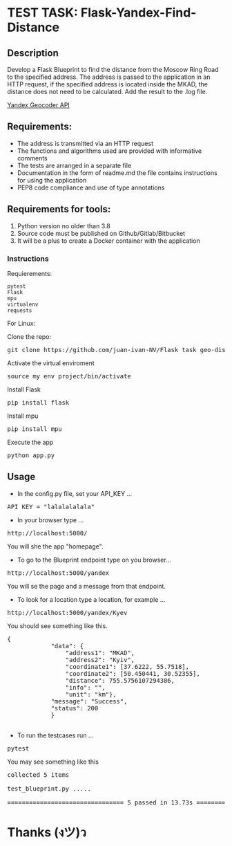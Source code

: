 # TEST TASK: Flask-Yandex-Find-Distance

## Description

Develop a Flask Blueprint to find the distance from the Moscow Ring Road to the specified address. The address is passed to the application in an HTTP request, if the specified address is located inside the MKAD, the distance does not need to be calculated. Add the result to the .log file.

<a href = "https://yandex.ru/dev/maps/geocoder/doc/desc/concepts/about.html">Yandex Geocoder API</a>

## Requirements:

* The address is transmitted via an HTTP request
* The functions and algorithms used are provided with informative comments
* The tests are arranged in a separate file
* Documentation in the form of readme.md the file contains instructions for using the application
* PEP8 code compliance and use of type annotations


## Requirements for tools:

1. Python version no older than 3.8
2. Source code must be published on Github/Gitlab/Bitbucket
3. It will be a plus to create a Docker container with the application


### Instructions

Requierements:

    pytest
    Flask
    mpu
    virtualenv
    requests

For Linux:

Clone the repo:

<pre>git clone https://github.com/juan-ivan-NV/Flask_task_geo-distance.git</pre>

Activate the virtual enviroment

<pre>source my_env_project/bin/activate</pre>

Install Flask

<pre>pip install flask</pre>

Install mpu

<pre>pip install mpu</pre>

Execute the app

<pre>python app.py</pre>


## Usage

* In the config.py file, set your API_KEY ...

<pre>API_KEY = "lalalalalala"</pre>

* In your browser type ...

<pre>http://localhost:5000/</pre>

You will she the app "homepage".

* To go to the Blueprint endpoint type on you browser...

<pre>http://localhost:5000/yandex</pre>

You will se the page and a message from that endpoint.

* To look for a location type a location, for example ...

<pre>http://localhost:5000/yandex/Kyev</pre>

You should see something like this.

<pre>{
            "data": {
                "address1": "MKAD", 
                "address2": "Kyiv", 
                "coordinate1": [37.6222, 55.7518], 
                "coordinate2": [50.450441, 30.52355], 
                "distance": 755.5756107294386, 
                "info": "", 
                "unit": "km"}, 
            "message": "Success", 
            "status": 200
            }
            </pre>


* To run the testcases run ...

<pre>pytest</pre>

You may see something like this 

<pre>
collected 5 items                                       

test_blueprint.py .....                                                [100%]

================================ 5 passed in 13.73s ================================</pre>

# Thanks (งツ)ว